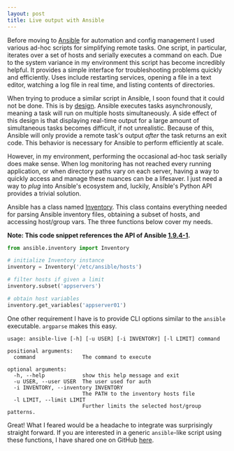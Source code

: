 ```yaml
---
layout: post
title: Live output with Ansible
---
```


Before moving to [Ansible](http://www.ansible.com/) for automation and config management I used various ad-hoc scripts for simplifying remote tasks. One script, in particular, iterates over a set of hosts and serially executes a command on each. Due to the system variance in my environment this script has become incredibly helpful. It provides a simple interface for troubleshooting problems quickly and efficiently. Uses include restarting services, opening a file in a text editor, watching a log file in real time, and listing contents of directories. 

When trying to produce a similar script in Ansible, I soon found that it could not be done. This is by [design](https://github.com/ansible/ansible/issues/3887). Ansible executes tasks asynchronously, meaning a task will run on multiple hosts simultaneously. A side effect of this design is that displaying real-time output for a large amount of simultaneous tasks becomes difficult, if not unrealistic. Because of this, Ansible will only provide a remote task's output _after_ the task returns an exit code. This behavior is necessary for Ansible to perform efficiently at scale.

However, in my environment, performing the occasional ad-hoc task serially does make sense. When log monitoring has not reached every running application, or when directory paths vary on each server, having a way to quickly access and manage these nuances can be a lifesaver. I just need a way to _plug_ into Ansible's ecosystem and, luckily, Ansible's Python API provides a trivial solution.

Ansible has a class named [Inventory](https://github.com/ansible/ansible/blob/5af1cda7c93375bc84296c641ace49bca8657e6c/lib/ansible/inventory/__init__.py). This class contains everything needed for parsing Ansible inventory files, obtaining a subset of hosts, and accessing host/group vars. The three functions below cover my needs.

**Note: This code snippet references the API of Ansible [1.9.4-1](https://github.com/ansible/ansible/tree/5af1cda7c93375bc84296c641ace49bca8657e6c).**

```python
from ansible.inventory import Inventory

# initialize Inventory instance
inventory = Inventory('/etc/ansible/hosts')

# filter hosts if given a limit
inventory.subset('appservers')

# obtain host variables
inventory.get_variables('appserver01')
```

One other requirement I have is to provide CLI options similar to the `ansible` executable. `argparse` makes this easy.

```
usage: ansible-live [-h] [-u USER] [-i INVENTORY] [-l LIMIT] command

positional arguments:
  command               The command to execute

optional arguments:
  -h, --help            show this help message and exit
  -u USER, --user USER  The user used for auth
  -i INVENTORY, --inventory INVENTORY
                        The PATH to the inventory hosts file
  -l LIMIT, --limit LIMIT
                        Further limits the selected host/group patterns.
```

Great! What I feared would be a headache to integrate was surprisingly straight forward. If you are interested in a generic `ansible`-like script using these functions, I have shared one on GitHub [here](https://github.com/troutowicz/ansible-live).
